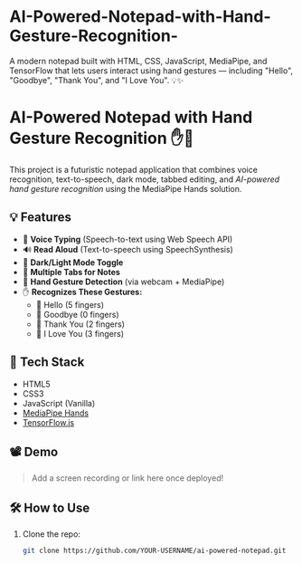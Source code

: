# AI-Powered-Notepad-with-Hand-Gesture-Recognition-
A modern notepad built with HTML, CSS, JavaScript, MediaPipe, and TensorFlow that lets users interact using hand gestures — including "Hello", "Goodbye", "Thank You", and "I Love You". 💡✨

# AI-Powered Notepad with Hand Gesture Recognition ✋📝

This project is a futuristic notepad application that combines voice recognition, text-to-speech, dark mode, tabbed editing, and *AI-powered hand gesture recognition* using the MediaPipe Hands solution.

## 💡 Features

- 🎤 **Voice Typing** (Speech-to-text using Web Speech API)
- 🔊 **Read Aloud** (Text-to-speech using SpeechSynthesis)
- 🌙 **Dark/Light Mode Toggle**
- 📑 **Multiple Tabs for Notes**
- 🤖 **Hand Gesture Detection** (via webcam + MediaPipe)
- ✋ **Recognizes These Gestures:**
  - 👋 Hello (5 fingers)
  - 👋 Goodbye (0 fingers)
  - 🙏 Thank You (2 fingers)
  - 🤟 I Love You (3 fingers)

## 📸 Tech Stack

- HTML5
- CSS3
- JavaScript (Vanilla)
- [MediaPipe Hands](https://google.github.io/mediapipe/solutions/hands)
- [TensorFlow.js](https://www.tensorflow.org/js)

## 📽️ Demo

> Add a screen recording or link here once deployed!

## 🛠️ How to Use

1. Clone the repo:
   ```bash
   git clone https://github.com/YOUR-USERNAME/ai-powered-notepad.git
